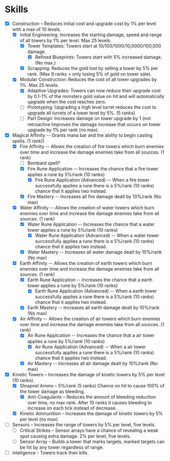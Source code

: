 # Skills

* [x] Construction – Reduces initial cost and upgrade cost by 1% per level with a max of 10 levels.
  * [x] Initial Engineering: Increases the starting damage, speed and range of all towers by 1% per level. Max 25 levels.
    * [x] Tower Templates: Towers start at 10/100/1000/10,0000/100,000 damage.
      * [x] Refined Blueprints: Towers start with 5% increased damage. (No max.)
    * [x] Scrapping: Reduces the gold lost by selling a tower by 5% per rank. (Max 9 ranks = only losing 5% of gold on tower sale).
  * [x] Modular Construction: Reduces the cost of all tower upgrades by 1%. Max 25 levels.
    * [x] Adaptive Upgrades: Towers can now reduce their upgrade cost by 0.1-1% of the monsters gold value on hit and will automatically upgrade when the cost reaches zero.
    * [ ] Prototyping: Upgrading a high level turret reduces the cost to upgrade all turrets of a lower level by 5%. (5 ranks)
    * [ ] Part Design: Increases damage on tower upgrade by 1 (not retroactive Improves the damage increase that occurs on tower upgrade by 1% per rank (no max).
* [x] Magical Affinity -- Grants mana bar and the ability to begin casting spells. (1 rank))
  * [x] Fire Affinity -- Allows the creation of fire towers which burn enemies over time and increase the damage enemies take from all sources. (1 rank)
    * [ ] Bombard spell?
    * [x] Fire Rune Application -- Increases the chance that a fire tower applies a rune by 5%/rank (10 ranks)
      * [x] Fire Rune Application (Advanced) -- When a fire tower successfully applies a rune there is a 5%/rank (10 ranks) chance that it applies two instead.
    * [x] Fire Mastery -- Increases all fire damage dealt by 10%/rank (No max)
  * [x] Water Affinity -- Allows the creation of water towers which burn enemies over time and increase the damage enemies take from all sources. (1 rank)
    * [x] Water Rune Application -- Increases the chance that a water tower applies a rune by 5%/rank (10 ranks)
      * [x] Water Rune Application (Advanced) -- When a water tower successfully applies a rune there is a 5%/rank (10 ranks) chance that it applies two instead.
    * [x] Water Mastery -- Increases all water damage dealt by 10%/rank (No max)
  * [x] Earth Affinity -- Allows the creation of earth towers which burn enemies over time and increase the damage enemies take from all sources. (1 rank)
    * [x] Earth Rune Application -- Increases the chance that a earth tower applies a rune by 5%/rank (10 ranks)
      * [x] Earth Rune Application (Advanced) -- When a earth tower successfully applies a rune there is a 5%/rank (10 ranks) chance that it applies two instead.
    * [x] Earth Mastery -- Increases all earth damage dealt by 10%/rank (No max)
  * [x] Air Affinity -- Allows the creation of air towers which burn enemies over time and increase the damage enemies take from all sources. (1 rank)
    * [x] Air Rune Application -- Increases the chance that a air tower applies a rune by 5%/rank (10 ranks)
      * [x] Air Rune Application (Advanced) -- When a air tower successfully applies a rune there is a 5%/rank (10 ranks) chance that it applies two instead.
    * [x] Air Mastery -- Increases all air damage dealt by 10%/rank (No max)
* [x] Kinetic Towers – Increases the damage of kinetic towers by 5% per level (10 ranks).
  * [x] Shrapnel Ammo – 5%/rank (5 ranks) Chance on hit to cause 100% of the tower damage as bleeding.
     * [x] Anti-Coagulants – Reduces the amount of bleeding reduction over time, no max rank. After 10 ranks it causes bleeding to increase on each tick instead of decrease.
  * [x] Kinetic Ammunition – Increases the damage of kinetic towers by 5% per level (no max)
* [ ] Sensors  – Increases the range of towers by 5% per level, five levels.
  * [ ] Critical Strikes – Sensor arrays have a chance of revealing a weak spot causing extra damage. 2% per level, five levels.
  * [ ] Sensor Array – Builds a tower that marks targets, marked targets can be hit by any tower regardless of range.
* [ ] Inteligence - Towers track their kills.